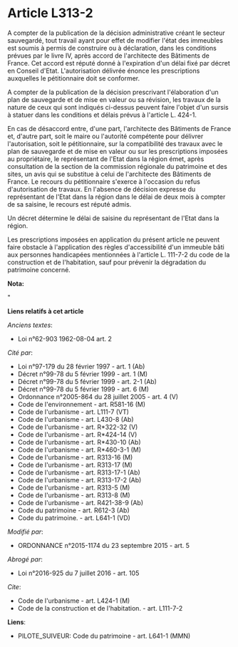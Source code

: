 # Article L313-2

A compter de la publication de la décision administrative créant le secteur sauvegardé, tout travail ayant pour effet de
modifier l'état des immeubles est soumis à permis de construire ou à déclaration, dans les conditions prévues par le livre
IV, après accord de l'architecte des Bâtiments de France. Cet accord est réputé donné à l'expiration d'un délai fixé par
décret en Conseil d'Etat. L'autorisation délivrée énonce les prescriptions auxquelles le pétitionnaire doit se conformer. 

A compter de la publication de la décision prescrivant l'élaboration d'un plan de sauvegarde et de mise en valeur ou sa
révision, les travaux de la nature de ceux qui sont indiqués ci-dessus peuvent faire l'objet d'un sursis à statuer dans les
conditions et délais prévus à l'article L. 424-1. 

En cas de désaccord entre, d'une part, l'architecte des Bâtiments de France et, d'autre part, soit le maire ou l'autorité
compétente pour délivrer l'autorisation, soit le pétitionnaire, sur la compatibilité des travaux avec le plan de sauvegarde
et de mise en valeur ou sur les prescriptions imposées au propriétaire, le représentant de l'Etat dans la région émet, après
consultation de la section de la commission régionale du patrimoine et des sites, un avis qui se substitue à celui de
l'architecte des Bâtiments de France. Le recours du pétitionnaire s'exerce à l'occasion du refus d'autorisation de travaux.
En l'absence de décision expresse du représentant de l'Etat dans la région dans le délai de deux mois à compter de sa
saisine, le recours est réputé admis. 

Un décret détermine le délai de saisine du représentant de l'Etat dans la région. 

Les prescriptions imposées en application du présent article ne peuvent faire obstacle à l'application des règles
d'accessibilité d'un immeuble bâti aux personnes handicapées mentionnées à l'article L. 111-7-2 du code de la construction et
de l'habitation, sauf pour prévenir la dégradation du patrimoine concerné.

**Nota:**

"

**Liens relatifs à cet article**

_Anciens textes_:

  - Loi n°62-903 1962-08-04 art. 2

_Cité par_:

  - Loi n°97-179 du 28 février 1997 - art. 1 (Ab)
  - Décret n°99-78 du 5 février 1999 - art. 1 (M)
  - Décret n°99-78 du 5 février 1999 - art. 2-1 (Ab)
  - Décret n°99-78 du 5 février 1999 - art. 6 (M)
  - Ordonnance n°2005-864 du 28 juillet 2005 - art. 4 (V)
  - Code de l'environnement - art. R581-16 (M)
  - Code de l'urbanisme - art. L111-7 (VT)
  - Code de l'urbanisme - art. L430-8 (Ab)
  - Code de l'urbanisme - art. R*322-32 (V)
  - Code de l'urbanisme - art. R*424-14 (V)
  - Code de l'urbanisme - art. R*430-10 (Ab)
  - Code de l'urbanisme - art. R*460-3-1 (M)
  - Code de l'urbanisme - art. R313-16 (M)
  - Code de l'urbanisme - art. R313-17 (M)
  - Code de l'urbanisme - art. R313-17-1 (Ab)
  - Code de l'urbanisme - art. R313-17-2 (Ab)
  - Code de l'urbanisme - art. R313-5 (M)
  - Code de l'urbanisme - art. R313-8 (M)
  - Code de l'urbanisme - art. R421-38-9 (Ab)
  - Code du patrimoine - art. R612-3 (Ab)
  - Code du patrimoine. - art. L641-1 (VD)

_Modifié par_:

  - ORDONNANCE n°2015-1174 du 23 septembre 2015 - art. 5

_Abrogé par_:

  - Loi n°2016-925 du 7 juillet 2016 - art. 105

_Cite_:

  - Code de l'urbanisme - art. L424-1 (M)
  - Code de la construction et de l'habitation. - art. L111-7-2

**Liens**:

  - PILOTE_SUIVEUR: Code du patrimoine - art. L641-1 (MMN)
